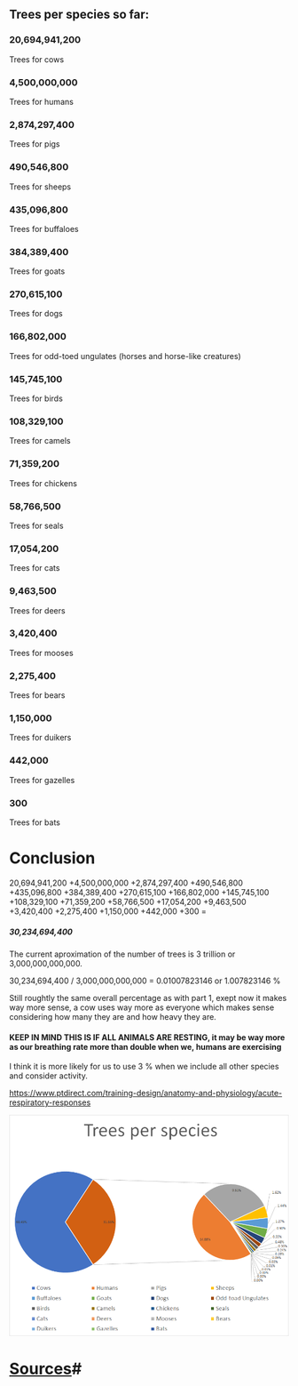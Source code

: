 ## Trees per species so far: ##

### 20,694,941,200 #### 
Trees for cows

### 4,500,000,000 #### 
Trees for humans

### 2,874,297,400 #### 
Trees for pigs

### 490,546,800 #### 
Trees for sheeps

### 435,096,800 ### 
Trees for buffaloes

### 384,389,400 ### 
Trees for goats

### 270,615,100 ### 
Trees for dogs 

### 166,802,000 ###
Trees for odd-toed ungulates (horses and horse-like creatures)

### 145,745,100 ### 
Trees for birds

### 108,329,100 #### 
Trees for camels

### 71,359,200 #### 
Trees for chickens

### 58,766,500 ### 
Trees for seals

### 17,054,200 ### 
Trees for cats 

### 9,463,500 ### 
Trees for deers

### 3,420,400 ### 
Trees for mooses

### 2,275,400 ###
Trees for bears

### 1,150,000 ### 
Trees for duikers

### 442,000 ### 
Trees for gazelles

### 300 ### 
Trees for bats

# Conclusion #

20,694,941,200 +4,500,000,000 +2,874,297,400 +490,546,800 +435,096,800 +384,389,400 +270,615,100 +166,802,000 +145,745,100 +108,329,100 +71,359,200 +58,766,500 +17,054,200 +9,463,500 +3,420,400 +2,275,400 +1,150,000 +442,000 +300 =
##### 30,234,694,400 ######

The current aproximation of the number of trees is 3 trillion or 3,000,000,000,000.

30,234,694,400 / 3,000,000,000,000 = 0.01007823146 or 1.007823146 %

Still roughtly the same overall percentage as with part 1, exept now it makes way more sense, a cow uses way more as everyone which makes sense considering how many they are and how heavy they are.

#### KEEP IN MIND THIS IS IF ALL ANIMALS ARE RESTING, it may be way more as our breathing rate more than double when we, humans are exercising ####

I think it is more likely for us to use 3 % when we include all other species and consider activity.

https://www.ptdirect.com/training-design/anatomy-and-physiology/acute-respiratory-responses

![alt text](image.png)

# [Sources](https://github.com/louvrmat000/Portfolio/blob/master/Sources.md)#
